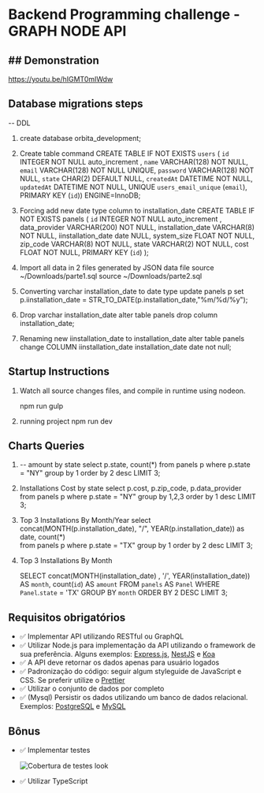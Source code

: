 # Backend Programming challenge - GRAPH NODE API

## ## Demonstration

https://youtu.be/hIGMT0mIWdw

## Database migrations steps

-- DDL

1. create database orbita_development;

2. Create table command
   CREATE TABLE IF NOT EXISTS `users` (
   `id` INTEGER NOT NULL auto_increment ,
   `name` VARCHAR(128) NOT NULL,
   `email` VARCHAR(128) NOT NULL UNIQUE,
   `password` VARCHAR(128) NOT NULL,
   `state` CHAR(2) DEFAULT NULL,
   `createdAt` DATETIME NOT NULL,
   `updatedAt` DATETIME NOT NULL, UNIQUE `users_email_unique` (`email`),
   PRIMARY KEY (`id`)) ENGINE=InnoDB;

3. Forcing add new date type column to installation_date
   CREATE TABLE IF NOT EXISTS panels (
   `id` INTEGER NOT NULL auto_increment ,
   data_provider VARCHAR(200) NOT NULL,
   installation_date VARCHAR(8) NOT NULL,
   iinstallation_date date NULL,
   system_size FLOAT NOT NULL,
   zip_code VARCHAR(8) NOT NULL,
   state VARCHAR(2) NOT NULL,
   cost FLOAT NOT NULL,
   PRIMARY KEY (`id`)
   );

4. Import all data in 2 files generated by JSON data file
   source ~/Downloads/parte1.sql
   source ~/Downloads/parte2.sql

5. Converting varchar installation_date to date type
   update panels p set p.iinstallation_date = STR_TO_DATE(p.installation_date,"%m/%d/%y");

6. Drop varchar installation_date
   alter table panels drop column installation_date;

7. Renaming new iinstallation_date to installation_date
   alter table panels change COLUMN iinstallation_date installation_date date not null;

## Startup Instructions

1. Watch all source changes files, and compile in runtime using nodeon.

   npm run gulp

2. running project
   npm run dev

## Charts Queries

1.  -- amount by state
    select p.state, count(\*)
    from panels p
    where p.state = "NY"
    group by 1
    order by 2 desc
    LIMIT 3;

2.  Installations Cost by state
    select p.cost, p.zip_code, p.data_provider
    from panels p
    where p.state = "NY"
    group by 1,2,3
    order by 1 desc
    LIMIT 3;

3.  Top 3 Installations By Month/Year
    select concat(MONTH(p.installation_date), "/", YEAR(p.installation_date)) as date, count(\*)  
    from panels p where p.state = "TX"
    group by 1
    order by 2 desc
    LIMIT 3;

4.  Top 3 Installations By Month

    SELECT concat(MONTH(installation_date) , '/', YEAR(installation_date)) AS `month`, count(`id`) AS `amount`
    FROM `panels` AS `Panel`
    WHERE `Panel`.`state` = 'TX'
    GROUP BY `month`
    ORDER BY 2 DESC
    LIMIT 3;

## Requisitos obrigatórios

- ✅ Implementar API utilizando RESTful ou GraphQL
- ✅ Utilizar Node.js para implementação da API utilizando o framework de sua preferência. Alguns exemplos: [Express.js](https://expressjs.com/), [NestJS](https://nestjs.com) e [Koa](https://koajs.com)
- ✅ A API deve retornar os dados apenas para usuário logados
- ✅ Padronização do código: seguir algum styleguide de JavaScript e CSS. Se preferir utilize o [Prettier](https://prettier.io/)
- ✅ Utilizar o conjunto de dados por completo
- ✅ (Mysql) Persistir os dados utilizando um banco de dados relacional. Exemplos: [PostgreSQL](https://www.postgresql.org) e [MySQL](https://www.mysql.com)

## Bônus

- ✅ Implementar testes

  ![Cobertura de testes look](https://github.com/fopnet/graphql-node-api/tree/master/coverage/coverage.png "Cobertura de testes")

- ✅ Utilizar TypeScript
